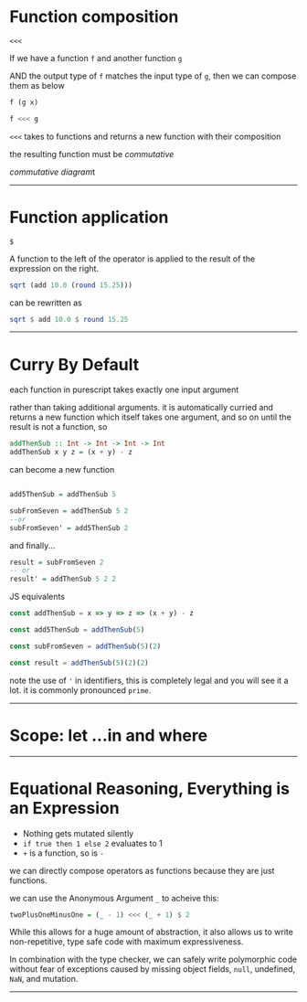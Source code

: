 
# Function composition  

`<<<`

If we have a function `f` and another function `g`

AND the output type of `f` matches the input type of `g`, then we can compose them as below

```purescript
f (g x)

f <<< g
```

`<<<` takes to functions and returns a new function with their composition

the resulting function must be _commutative_


*commutative diagram*t 

---

# Function application

`$`

A function to the left of the operator is applied to the result of the expression on the right.

```purescript
sqrt (add 10.0 (round 15.25)))
```
can be rewritten as
```purescript
sqrt $ add 10.0 $ round 15.25
```


---

# Curry By Default

each function in purescript takes exactly one input argument

rather than taking additional arguments. it is automatically curried and returns a new function which itself takes one argument, and so on until the result is not a function, so

```purescript
addThenSub :: Int -> Int -> Int -> Int
addThenSub x y z = (x + y) - z
```
can become a new function 
```purescript

add5ThenSub = addThenSub 5

subFromSeven = addThenSub 5 2
--or
subFromSeven' = add5ThenSub 2
```

and finally...
```purescript
result = subFromSeven 2
-- or
result' = addThenSub 5 2 2
```

JS equivalents
```javascript
const addThenSub = x => y => z => (x + y) - z

const add5ThenSub = addThenSub(5)

const subFromSeven = addThenSub(5)(2)

const result = addThenSub(5)(2)(2)
```
note the use of `'` in identifiers,  this is completely legal and you will see it a lot. it is commonly pronounced `prime`.

--- 
# Scope: let ...in and where

---

# Equational Reasoning, Everything is an Expression

- Nothing gets mutated silently
- `if true then 1 else 2` evaluates to 1
- `+` is a function, so is `-`

we can directly compose operators as functions because they are just functions.

we can use the Anonymous Argument `_` to acheive this:

```purescript
twoPlusOneMinusOne = (_ - 1) <<< (_ + 1) $ 2
```

While this allows for a huge amount of abstraction, it also allows us to write non-repetitive, type safe code with maximum expressiveness.

In combination with the type checker, we can safely write polymorphic code without fear of exceptions caused by missing object fields, `null`, undefined, `NaN`, and mutation.

---
